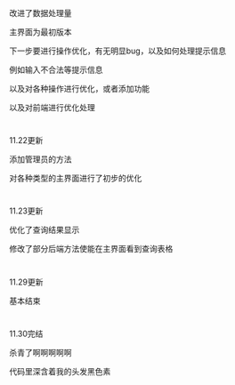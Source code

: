 改进了数据处理量

主界面为最初版本

下一步要进行操作优化，有无明显bug，以及如何处理提示信息

例如输入不合法等提示信息

以及对各种操作进行优化，或者添加功能

以及对前端进行优化处理

#
11.22更新

添加管理员的方法

对各种类型的主界面进行了初步的优化

#
11.23更新

优化了查询结果显示

修改了部分后端方法使能在主界面看到查询表格

#
11.29更新

基本结束

#
11.30完结

杀青了啊啊啊啊啊

代码里深含着我的头发黑色素

